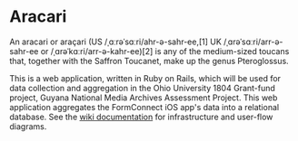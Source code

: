 Aracari
=======

An aracari or araçari (US /ˌɑːrəˈsɑːri/ahr-ə-sahr-ee,[1] UK /ˌɑrəˈsɑːri/arr-ə-sahr-ee or /ˌɑrəˈkɑːri/arr-ə-kahr-ee)[2] is any of the medium-sized toucans that, together with the Saffron Toucanet, make up the genus Pteroglossus.


This is a web application, written in Ruby on Rails, which will be used for data collection and aggregation in the Ohio University 1804 Grant-fund project, Guyana National Media Archives Assessment Project.  This web application aggregates the FormConnect iOS app's data into a relational database.  See the [wiki documentation](https://github.com/OhioUniversityScripps/Aracari/wiki) for infrastructure and user-flow diagrams.
